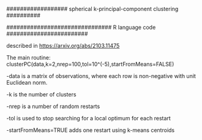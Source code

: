 ################## spherical k-principal-component clustering ##########

############################### R language code ########################

described in https://arxiv.org/abs/2103.11475

The main routine:
clusterPC(data,k=2,nrep=100,tol=10^(-5),startFromMeans=FALSE)

-data is a matrix of observations, where each row is non-negative with unit Euclidean norm.

-k is the number of clusters

-nrep is a number of random restarts

-tol is used to stop searching for a local optimum for each restart

-startFromMeans=TRUE adds one restart using k-means centroids
